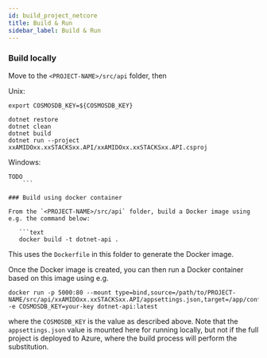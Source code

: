 ```yaml
---
id: build_project_netcore
title: Build & Run
sidebar_label: Build & Run
---
```



### Build locally

Move to the `<PROJECT-NAME>/src/api` folder, then

Unix:

```text
export COSMOSDB_KEY=${COSMOSDB_KEY}

dotnet restore
dotnet clean
dotnet build
dotnet run --project xxAMIDOxx.xxSTACKSxx.API/xxAMIDOxx.xxSTACKSxx.API.csproj
```

Windows:

```text
TODO
    ```

### Build using docker container

From the `<PROJECT-NAME>/src/api` folder, build a Docker image using e.g. the command below:

   ```text
   docker build -t dotnet-api .
   ```

This uses the `Dockerfile` in this folder to generate the Docker image.

Once the Docker image is created, you can then run a Docker container based on this image using e.g.

   ```text
   docker run -p 5000:80 --mount type=bind,source=/path/to/PROJECT-NAME/src/api/xxAMIDOxx.xxSTACKSxx.API/appsettings.json,target=/app/config/appsettings.json -e COSMOSDB_KEY=your-key dotnet-api:latest
   ````

where the `COSMOSDB_KEY` is the value as described above. Note that the `appsettings.json` value is mounted here for running locally,
but not if the full project is deployed to Azure, where the build process will perform the substitution.
